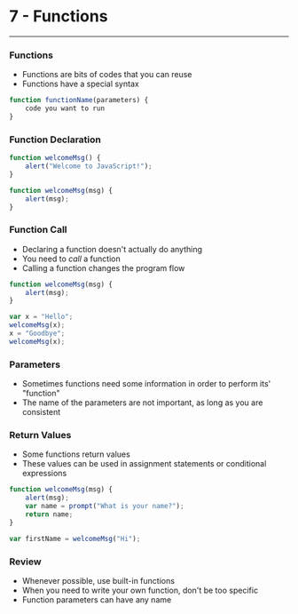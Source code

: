 #  7 - Functions

---

### Functions
- Functions are bits of codes that you can reuse
- Functions have a special syntax

```js
function functionName(parameters) {
    code you want to run
}
```

### Function Declaration
```js
function welcomeMsg() {
    alert("Welcome to JavaScript!");
}

function welcomeMsg(msg) {
    alert(msg);
}
```

### Function Call
- Declaring a function doesn't actually do anything
- You need to *call* a function
- Calling a function changes the program flow

```js
function welcomeMsg(msg) {
    alert(msg);
}

var x = "Hello";
welcomeMsg(x);
x = "Goodbye";
welcomeMsg(x);
```

### Parameters
- Sometimes functions need some information in order to perform its' "function"
- The name of the parameters are not important, as long as you are consistent

### Return Values
- Some functions return values
- These values can be used in assignment statements or conditional expressions

```js
function welcomeMsg(msg) {
    alert(msg);
    var name = prompt("What is your name?");
    return name;
}

var firstName = welcomeMsg("Hi");
```

### Review
- Whenever possible, use built-in functions
- When you need to write your own function, don't be too specific
- Function parameters can have any name